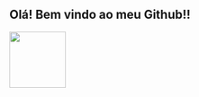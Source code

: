 ## Olá! Bem vindo ao meu Github!!
<img src="https://veja.abril.com.br/wp-content/uploads/2016/05/giphy-3-original.gif?w=414&h=280&crop=1" width="100">
